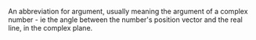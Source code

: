 An abbreviation for argument, usually meaning the argument of a complex
number - ie the angle between the number's position vector and the real
line, in the complex plane.
